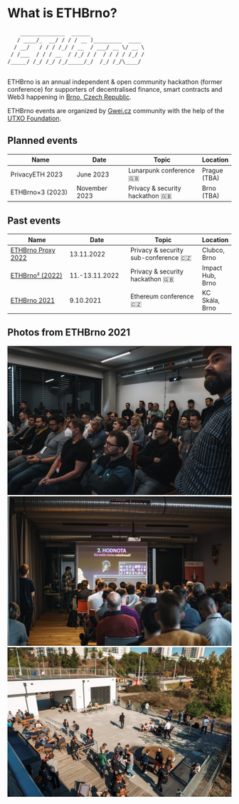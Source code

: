 # What is ETHBrno?

```
    ______________  ______                 
   / ____/_  __/ / / / __ )_________  ____ 
  / __/   / / / /_/ / __  / ___/ __ \/ __ \
 / /___  / / / __  / /_/ / /  / / / / /_/ /
/_____/ /_/ /_/ /_/_____/_/  /_/ /_/\____/ 
                                           
```

ETHBrno is an annual independent & open community hackathon (former conference) for supporters of decentralised finance, smart contracts and Web3 happening in [Brno, Czech Republic](why-brno.md).

ETHBrno events are organized by [Gwei.cz](https://gwei.cz) community with the help of the [UTXO Foundation](https://utxo.foundation).

## Planned events

<table><thead><tr><th width="190">Name</th><th width="134">Date</th><th width="226.16216216216213">Topic</th><th>Location</th></tr></thead><tbody><tr><td>PrivacyETH 2023</td><td>June 2023</td><td>Lunarpunk conference <span data-gb-custom-inline data-tag="emoji" data-code="1f1ec-1f1e7">🇬🇧</span></td><td>Prague (TBA)</td></tr><tr><td>ETHBrno×3 (2023)</td><td>November 2023</td><td>Privacy &#x26; security hackathon <span data-gb-custom-inline data-tag="emoji" data-code="1f1ec-1f1e7">🇬🇧</span></td><td>Brno (TBA)</td></tr></tbody></table>

## Past events

<table><thead><tr><th width="187.696921111901">Name</th><th width="138">Date</th><th width="239.87365139473692">Topic</th><th>Location</th></tr></thead><tbody><tr><td><a href="events/proxy-2022.md">ETHBrno Proxy 2022</a></td><td>13.11.2022</td><td>Privacy &#x26; security sub-conference <span data-gb-custom-inline data-tag="emoji" data-code="1f1e8-1f1ff">🇨🇿</span></td><td>Clubco, Brno</td></tr><tr><td><a href="events/2022/">ETHBrno² (2022)</a></td><td>11.-13.11.2022</td><td>Privacy &#x26; security hackathon <span data-gb-custom-inline data-tag="emoji" data-code="1f1ec-1f1e7">🇬🇧</span></td><td>Impact Hub, Brno</td></tr><tr><td><a href="events/2021/">ETHBrno 2021</a></td><td>9.10.2021</td><td>Ethereum conference <span data-gb-custom-inline data-tag="emoji" data-code="1f1e8-1f1ff">🇨🇿</span></td><td>KC Skála, Brno</td></tr></tbody></table>

## Photos from ETHBrno 2021

<div align="center">

<img src=".gitbook/assets/ethbrno21-1.jpg" alt="">

 

<img src=".gitbook/assets/ethbrno21-3.jpg" alt="">

 

<img src=".gitbook/assets/ethbrno21-4.jpg" alt="">

</div>
